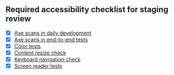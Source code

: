 ## Required accessibility checklist for staging review

- [x] [Axe scans in daily development](#axe-scans-in-daily-development)
- [x] [Axe scans in end-to-end tests](#axe-scans-in-end-to-end-tests)
- [x] [Color tests](#color-tests)
- [x] [Content resize check](#content-resize-check)
- [x] [Keyboard navigation check](#keyboard-navigation-check)
- [x] [Screen reader tests](#screen-reader-tests)
